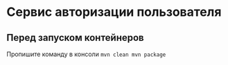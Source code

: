# Сервис авторизации пользователя

## Перед запуском контейнеров
Пропишите команду в консоли `mvn clean mvn package`